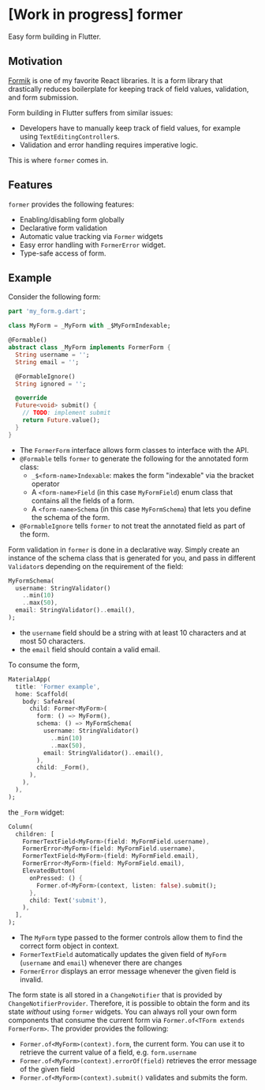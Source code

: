 # [Work in progress] former

Easy form building in Flutter.

## Motivation

[Formik](https://formik.org/) is one of my favorite React libraries. It is a form library that
drastically reduces boilerplate for keeping track of field values, validation, and form submission.

Form building in Flutter suffers from similar issues:

- Developers have to manually keep track of field values, for example using `TextEditingController`s. 
- Validation and error handling requires imperative logic.

This is where `former` comes in.

## Features

`former` provides the following features:

- Enabling/disabling form globally
- Declarative form validation
- Automatic value tracking via `Former` widgets
- Easy error handling with `FormerError` widget.
- Type-safe access of form.

## Example

Consider the following form:

```dart
part 'my_form.g.dart';

class MyForm = _MyForm with _$MyFormIndexable;

@Formable()
abstract class _MyForm implements FormerForm {
  String username = '';
  String email = '';

  @FormableIgnore()
  String ignored = '';

  @override
  Future<void> submit() {
    // TODO: implement submit
    return Future.value();
  }
}
```

- The `FormerForm` interface allows form classes to interface with the API.
- `@Formable` tells `former` to generate the following for the annotated form class:
    - `_$<form-name>Indexable`: makes the form "indexable" via the bracket operator
    - A `<form-name>Field` (in this case `MyFormField`) enum class that contains all the fields
    of a form.
    - A `<form-name>Schema` (in this case `MyFormSchema`) that lets you define the schema of the form.
- `@FormableIgnore` tells `former` to not treat the annotated field as part of the form.

Form validation in `former` is done in a declarative way. Simply create an instance of the schema class
that is generated for you, and pass in different `Validator`s depending on the
requirement of the field:

```dart
MyFormSchema(
  username: StringValidator()
    ..min(10)
    ..max(50),
  email: StringValidator()..email(),
);
```

- the `username` field should be a string with at least 10 characters and at most 50 characters.
- the `email` field should contain a valid email.

To consume the form,

```dart
MaterialApp(
  title: 'Former example',
  home: Scaffold(
    body: SafeArea(
      child: Former<MyForm>(
        form: () => MyForm(),
        schema: () => MyFormSchema(
          username: StringValidator()
            ..min(10)
            ..max(50),
          email: StringValidator()..email(),
        ),
        child: _Form(),
      ),
    ),
  ),
);
```

the `_Form` widget:

```dart
Column(
  children: [
    FormerTextField<MyForm>(field: MyFormField.username),
    FormerError<MyForm>(field: MyFormField.username),
    FormerTextField<MyForm>(field: MyFormField.email),
    FormerError<MyForm>(field: MyFormField.email),
    ElevatedButton(
      onPressed: () {
        Former.of<MyForm>(context, listen: false).submit();
      },
      child: Text('submit'),
    ),
  ],
);
```

- The `MyForm` type passed to the former controls allow them to find the correct form object in context.
- `FormerTextField` automatically updates the given field of `MyForm` (`username` and `email`)
whenever there are changes
- `FormerError` displays an error message whenever the given field is invalid.

The form state is all stored in a `ChangeNotifier` that is provided by `ChangeNotifierProvider`.
Therefore, it is possible to obtain the form and its state *without* using `former` widgets.
You can always roll your own form components that consume the current form via `Former.of<TForm extends FormerForm>`.
The provider provides the following:

- `Former.of<MyForm>(context).form`, the current form. You can use it to retrieve the current value of a field,
e.g. `form.username`
- `Former.of<MyForm>(context).errorOf(field)` retrieves the error message of the given field
- `Former.of<MyForm>(context).submit()` validates and submits the form.
